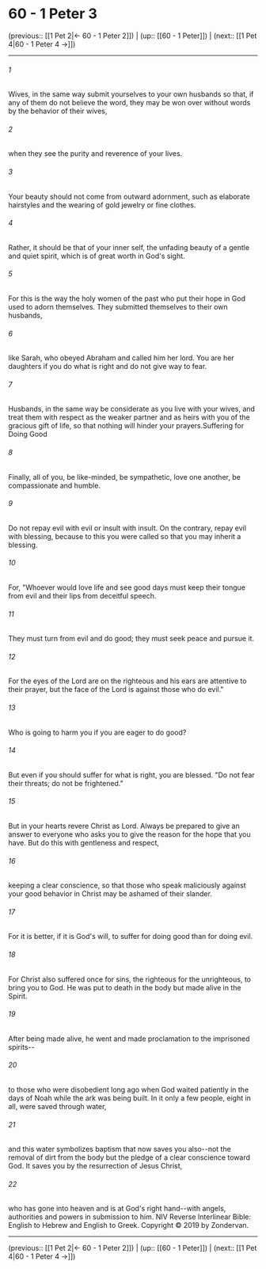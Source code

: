 # 60 - 1 Peter 3

(previous:: [[1 Pet 2|← 60 - 1 Peter 2]]) | (up:: [[60 - 1 Peter]]) | (next:: [[1 Pet 4|60 - 1 Peter 4 →]])

***


###### 1 
Wives, in the same way submit yourselves to your own husbands so that, if any of them do not believe the word, they may be won over without words by the behavior of their wives, 

###### 2 
when they see the purity and reverence of your lives. 

###### 3 
Your beauty should not come from outward adornment, such as elaborate hairstyles and the wearing of gold jewelry or fine clothes. 

###### 4 
Rather, it should be that of your inner self, the unfading beauty of a gentle and quiet spirit, which is of great worth in God's sight. 

###### 5 
For this is the way the holy women of the past who put their hope in God used to adorn themselves. They submitted themselves to their own husbands, 

###### 6 
like Sarah, who obeyed Abraham and called him her lord. You are her daughters if you do what is right and do not give way to fear. 

###### 7 
Husbands, in the same way be considerate as you live with your wives, and treat them with respect as the weaker partner and as heirs with you of the gracious gift of life, so that nothing will hinder your prayers.Suffering for Doing Good 

###### 8 
Finally, all of you, be like-minded, be sympathetic, love one another, be compassionate and humble. 

###### 9 
Do not repay evil with evil or insult with insult. On the contrary, repay evil with blessing, because to this you were called so that you may inherit a blessing. 

###### 10 
For, "Whoever would love life and see good days must keep their tongue from evil and their lips from deceitful speech. 

###### 11 
They must turn from evil and do good; they must seek peace and pursue it. 

###### 12 
For the eyes of the Lord are on the righteous and his ears are attentive to their prayer, but the face of the Lord is against those who do evil." 

###### 13 
Who is going to harm you if you are eager to do good? 

###### 14 
But even if you should suffer for what is right, you are blessed. "Do not fear their threats; do not be frightened." 

###### 15 
But in your hearts revere Christ as Lord. Always be prepared to give an answer to everyone who asks you to give the reason for the hope that you have. But do this with gentleness and respect, 

###### 16 
keeping a clear conscience, so that those who speak maliciously against your good behavior in Christ may be ashamed of their slander. 

###### 17 
For it is better, if it is God's will, to suffer for doing good than for doing evil. 

###### 18 
For Christ also suffered once for sins, the righteous for the unrighteous, to bring you to God. He was put to death in the body but made alive in the Spirit. 

###### 19 
After being made alive, he went and made proclamation to the imprisoned spirits-- 

###### 20 
to those who were disobedient long ago when God waited patiently in the days of Noah while the ark was being built. In it only a few people, eight in all, were saved through water, 

###### 21 
and this water symbolizes baptism that now saves you also--not the removal of dirt from the body but the pledge of a clear conscience toward God. It saves you by the resurrection of Jesus Christ, 

###### 22 
who has gone into heaven and is at God's right hand--with angels, authorities and powers in submission to him. NIV Reverse Interlinear Bible: English to Hebrew and English to Greek. Copyright © 2019 by Zondervan.

***

(previous:: [[1 Pet 2|← 60 - 1 Peter 2]]) | (up:: [[60 - 1 Peter]]) | (next:: [[1 Pet 4|60 - 1 Peter 4 →]])
